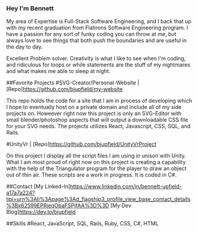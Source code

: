 ### Hey I'm Bennett
My area of Expertise is Full-Stack Software Engineering, and I back that up with my recent graduation from Flatirons Software Engineering program. I have a passion for any sort of funky coding you can throw at me, but always love to see things that both push the boundaries and are useful in the day to day.

Excellent Problem solver. Creativity is what I like to see when I'm coding, and ridiculous for loops or while statements are the stuff of my nightmares and what makes me able to sleep at night.

##Favorite Projects
#SVG-Creator/Personal-Website | [Repo]https://github.com/bjupfield/my-website

This repo holds the code for a site that I am in process of developing which I hope to eventually host on a private domain and include all of my side projects on. Howeever right now this project is only an SVG-Editor with small blender/photoshop aspects that will output a downloadable CSS file for your SVG needs. The projects utilizes React, Javascript, CSS, SQL, and Rails.

#UnityVr | [Repo]https://github.com/bjupfield/UnityVrProject

On this project I display all the script files I am using in unison with Unity. What I am most proud of right now on this project is creating a capability with the help of the Triangulator program for the player to draw an object out of thin air. These scripts are a work in progress. It is coded in C#.

##Contact
[My Linked-In]https://www.linkedin.com/in/bennett-upfield-a17a7a224?lipi=urn%3Ali%3Apage%3Ad_flagship3_profile_view_base_contact_details%3Bx62599EPRieqObaFSPjfAA%3D%3D
[My Dev Blog]https://dev.to/bjupfield

##Skills
#React, JavaScript, SQL, Rails, Ruby, CSS, C#, HTML
<!--
**bjupfield/bjupfield** is a ✨ _special_ ✨ repository because its `README.md` (this file) appears on your GitHub profile.

Here are some ideas to get you started:

- 🔭 I’m currently working on ...
- 🌱 I’m currently learning ...
- 👯 I’m looking to collaborate on ...
- 🤔 I’m looking for help with ...
- 💬 Ask me about ...
- 📫 How to reach me: ...
- 😄 Pronouns: ...
- ⚡ Fun fact: ...
-->

